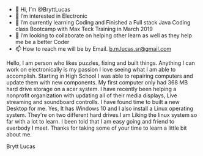 - 👋 Hi, I’m @BryttLucas
- 👀 I’m interested in Electronic
- 🌱 I’m currently learning Coding and Finished a Full stack Java Coding class Bootcamp with Max Teck Training in March 2019
- 💞️ I’m looking to collaborate on helping other learn as well as they help me be a better Coder
- 📫 How to reach me will be by Email. b.m.lucas.sr@gmail.com

Hello,
    I am person who likes puzzles, fixing and built things. Anything I can work on electronically is my passion I love seeing what I am able to accomplish.
Starting in High School I was able to repairing computers and update them with new components. My first computer only had 368 MB hard drive storage on a acer system.
I have recently been helping a nonprofit organization with updating all of their media displays, Live streaming and soundboard controlls. 
     I have found time to built a new Desktop for me. Yes, It has Windows 10 and I also install a Linux operating system. They're on two different
hard drives.I am Liking the linux system so far with a lot to learn. I been told that I am easy going and friend to everbody I meet.                                  Thanks for taking some of your time to learn a little bit about me.
   
   Brytt Lucas

